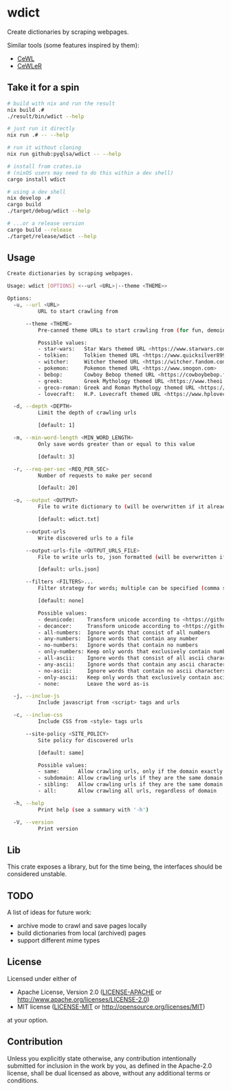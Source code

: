 # wdict
Create dictionaries by scraping webpages.

Similar tools (some features inspired by them):
- [CeWL](https://github.com/digininja/CeWL)
- [CeWLeR](https://github.com/roys/cewler)

## Take it for a spin
```bash
# build with nix and run the result
nix build .#
./result/bin/wdict --help

# just run it directly
nix run .# -- --help

# run it without cloning
nix run github:pyqlsa/wdict -- --help

# install from crates.io
# (nixOS users may need to do this within a dev shell)
cargo install wdict

# using a dev shell
nix develop .#
cargo build
./target/debug/wdict --help

# ...or a release version
cargo build --release
./target/release/wdict --help
```
## Usage
<!-- readme-help -->
```bash
Create dictionaries by scraping webpages.

Usage: wdict [OPTIONS] <--url <URL>|--theme <THEME>>

Options:
  -u, --url <URL>
          URL to start crawling from

      --theme <THEME>
          Pre-canned theme URLs to start crawling from (for fun, demoing features, and sparking new ideas)

          Possible values:
          - star-wars:   Star Wars themed URL <https://www.starwars.com/databank>
          - tolkien:     Tolkien themed URL <https://www.quicksilver899.com/Tolkien/Tolkien_Dictionary.html>
          - witcher:     Witcher themed URL <https://witcher.fandom.com/wiki/Elder_Speech>
          - pokemon:     Pokemon themed URL <https://www.smogon.com>
          - bebop:       Cowboy Bebop themed URL <https://cowboybebop.fandom.com/wiki/Cowboy_Bebop>
          - greek:       Greek Mythology themed URL <https://www.theoi.com>
          - greco-roman: Greek and Roman Mythology themed URL <https://www.gutenberg.org/files/22381/22381-h/22381-h.htm>
          - lovecraft:   H.P. Lovecraft themed URL <https://www.hplovecraft.com>

  -d, --depth <DEPTH>
          Limit the depth of crawling urls

          [default: 1]

  -m, --min-word-length <MIN_WORD_LENGTH>
          Only save words greater than or equal to this value

          [default: 3]

  -r, --req-per-sec <REQ_PER_SEC>
          Number of requests to make per second

          [default: 20]

  -o, --output <OUTPUT>
          File to write dictionary to (will be overwritten if it already exists)

          [default: wdict.txt]

      --output-urls
          Write discovered urls to a file

      --output-urls-file <OUTPUT_URLS_FILE>
          File to write urls to, json formatted (will be overwritten if it already exists)

          [default: urls.json]

      --filters <FILTERS>...
          Filter strategy for words; multiple can be specified (comma separated)

          [default: none]

          Possible values:
          - deunicode:    Transform unicode according to <https://github.com/kornelski/deunicode>
          - decancer:     Transform unicode according to <https://github.com/null8626/decancer>
          - all-numbers:  Ignore words that consist of all numbers
          - any-numbers:  Ignore words that contain any number
          - no-numbers:   Ignore words that contain no numbers
          - only-numbers: Keep only words that exclusively contain numbers
          - all-ascii:    Ignore words that consist of all ascii characters
          - any-ascii:    Ignore words that contain any ascii character
          - no-ascii:     Ignore words that contain no ascii characters
          - only-ascii:   Keep only words that exclusively contain ascii characters
          - none:         Leave the word as-is

  -j, --inclue-js
          Include javascript from <script> tags and urls

  -c, --inclue-css
          Include CSS from <style> tags urls

      --site-policy <SITE_POLICY>
          Site policy for discovered urls

          [default: same]

          Possible values:
          - same:      Allow crawling urls, only if the domain exactly matches
          - subdomain: Allow crawling urls if they are the same domain or subdomains
          - sibling:   Allow crawling urls if they are the same domain or a sibling
          - all:       Allow crawling all urls, regardless of domain

  -h, --help
          Print help (see a summary with '-h')

  -V, --version
          Print version

```
<!-- readme-help end -->

## Lib
This crate exposes a library, but for the time being, the interfaces should be considered unstable.

## TODO
A list of ideas for future work:
 - archive mode to crawl and save pages locally
 - build dictionaries from local (archived) pages
 - support different mime types

## License

Licensed under either of

 * Apache License, Version 2.0
   ([LICENSE-APACHE](LICENSE-APACHE) or http://www.apache.org/licenses/LICENSE-2.0)
 * MIT license
   ([LICENSE-MIT](LICENSE-MIT) or http://opensource.org/licenses/MIT)

at your option.

## Contribution

Unless you explicitly state otherwise, any contribution intentionally submitted
for inclusion in the work by you, as defined in the Apache-2.0 license, shall be
dual licensed as above, without any additional terms or conditions.

